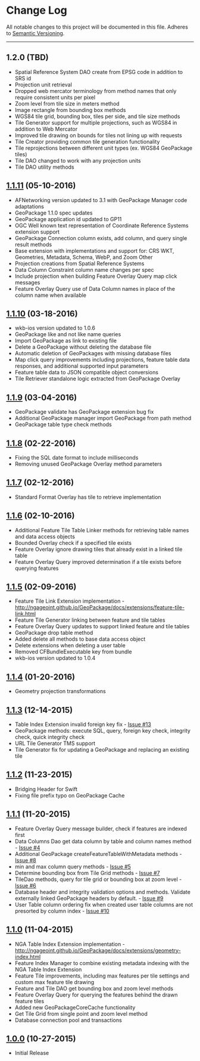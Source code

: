 # Change Log
All notable changes to this project will be documented in this file.
Adheres to [Semantic Versioning](http://semver.org/).

---

## 1.2.0 (TBD)

* Spatial Reference System DAO create from EPSG code in addition to SRS id
* Projection unit retrieval
* Dropped web mercator terminology from method names that only require consistent units per pixel
* Zoom level from tile size in meters method
* Image rectangle from bounding box methods
* WGS84 tile grid, bounding box, tiles per side, and tile size methods
* Tile Generator support for multiple projections, such as WGS84 in addition to Web Mercator
* Improved tile drawing on bounds for tiles not lining up with requests
* Tile Creator providing common tile generation functionality
* Tile reprojections between different unit types (ex. WGS84 GeoPackage tiles)
* Tile DAO changed to work with any projection units
* Tile DAO utility methods

## [1.1.11](https://github.com/ngageoint/geopackage-ios/releases/tag/1.1.11) (05-10-2016)

* AFNetworking version updated to 3.1 with GeoPackage Manager code adaptations
* GeoPackage 1.1.0 spec updates
* GeoPackage application id updated to GP11
* OGC Well known text representation of Coordinate Reference Systems extension support
* GeoPackage Connection column exists, add column, and query single result methods
* Base extension with implementations and support for: CRS WKT, Geometries, Metadata, Schema, WebP, and Zoom Other
* Projection creations from Spatial Reference Systems
* Data Column Constraint column name changes per spec
* Include projection when building Feature Overlay Query map click messages
* Feature Overlay Query use of Data Column names in place of the column name when available

## [1.1.10](https://github.com/ngageoint/geopackage-ios/releases/tag/1.1.10) (03-18-2016)

* wkb-ios version updated to 1.0.6
* GeoPackage like and not like name queries
* Import GeoPackage as link to existing file
* Delete a GeoPackage without deleting the database file
* Automatic deletion of GeoPackages with missing database files
* Map click query improvements including projections, feature table data responses, and additional supported input parameters
* Feature table data to JSON compatible object conversions
* Tile Retriever standalone logic extracted from GeoPackage Overlay

## [1.1.9](https://github.com/ngageoint/geopackage-ios/releases/tag/1.1.9) (03-04-2016)

* GeoPackage validate has GeoPackage extension bug fix
* Additional GeoPackage manager import GeoPackage from path method
* GeoPackage table type check methods

## [1.1.8](https://github.com/ngageoint/geopackage-ios/releases/tag/1.1.8) (02-22-2016)

* Fixing the SQL date format to include milliseconds
* Removing unused GeoPackage Overlay method parameters

## [1.1.7](https://github.com/ngageoint/geopackage-ios/releases/tag/1.1.7) (02-12-2016)

* Standard Format Overlay has tile to retrieve implementation

## [1.1.6](https://github.com/ngageoint/geopackage-ios/releases/tag/1.1.6) (02-10-2016)

* Additional Feature Tile Table Linker methods for retrieving table names and data access objects
* Bounded Overlay check if a specified tile exists
* Feature Overlay ignore drawing tiles that already exist in a linked tile table
* Feature Overlay Query improved determination if a tile exists before querying features

## [1.1.5](https://github.com/ngageoint/geopackage-ios/releases/tag/1.1.5) (02-09-2016)

* Feature Tile Link Extension implementation - http://ngageoint.github.io/GeoPackage/docs/extensions/feature-tile-link.html
* Feature Tile Generator linking between feature and tile tables
* Feature Overlay Query updates to support linked feature and tile tables
* GeoPackage drop table method
* Added delete all methods to base data access object
* Delete extensions when deleting a user table
* Removed CFBundleExecutable key from bundle
* wkb-ios version updated to 1.0.4

## [1.1.4](https://github.com/ngageoint/geopackage-ios/releases/tag/1.1.4) (01-20-2016)

* Geometry projection transformations

## [1.1.3](https://github.com/ngageoint/geopackage-ios/releases/tag/1.1.3) (12-14-2015)

* Table Index Extension invalid foreign key fix - [Issue #13](https://github.com/ngageoint/geopackage-ios/issues/13)
* GeoPackage methods: execute SQL, query, foreign key check, integrity check, quick integrity check
* URL Tile Generator TMS support
* Tile Generator fix for updating a GeoPackage and replacing an existing tile

## [1.1.2](https://github.com/ngageoint/geopackage-ios/releases/tag/1.1.2) (11-23-2015)

* Bridging Header for Swift
* Fixing file prefix typo on GeoPackage Cache

## [1.1.1](https://github.com/ngageoint/geopackage-ios/releases/tag/1.1.1) (11-20-2015)

* Feature Overlay Query message builder, check if features are indexed first
* Data Columns Dao get data column by table and column names method - [Issue #4](https://github.com/ngageoint/geopackage-ios/issues/4)
* Additional GeoPackage createFeatureTableWithMetadata methods - [Issue #8](https://github.com/ngageoint/geopackage-ios/issues/8)
* min and max column query methods - [Issue #5](https://github.com/ngageoint/geopackage-ios/issues/5)
* Determine bounding box from Tile Grid methods - [Issue #7](https://github.com/ngageoint/geopackage-ios/issues/7)
* TileDao methods, query for tile grid or bounding box at zoom level - [Issue #6](https://github.com/ngageoint/geopackage-ios/issues/6)
* Database header and integrity validation options and methods. Validate externally linked GeoPackage headers by default. - [Issue #9](https://github.com/ngageoint/geopackage-ios/issues/9)
* User Table column ordering fix when created user table columns are not presorted by column index - [Issue #10](https://github.com/ngageoint/geopackage-ios/issues/10)

## [1.1.0](https://github.com/ngageoint/geopackage-ios/releases/tag/1.1.0) (11-04-2015)

* NGA Table Index Extension implementation - http://ngageoint.github.io/GeoPackage/docs/extensions/geometry-index.html
* Feature Index Manager to combine existing metadata indexing with the NGA Table Index Extension
* Feature Tile improvements, including max features per tile settings and custom max feature tile drawing
* Feature and Tile DAO get bounding box and zoom level methods
* Feature Overlay Query for querying the features behind the drawn feature tiles
* Added new GeoPackageCoreCache functionality
* Get Tile Grid from single point and zoom level method
* Database connection pool and transactions

## [1.0.0](https://github.com/ngageoint/geopackage-ios/releases/tag/1.0.0)  (10-27-2015)

* Initial Release
